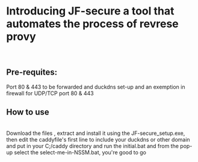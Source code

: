 <h1>
Introducing JF-secure a tool that automates the process of revrese provy
</h1>
<br>
<h2>
Pre-requites:
  </h2>
Port 80 & 443 to be forwarded and duckdns set-up and an exemption in firewall for UDP/TCP port 80 & 443
<br>
<h2>
How to use
  </h2>
<br>
Download the files , extract and install it using the JF-secure_setup.exe, then edit the caddyfile's first line to include your duckdns or other domain and put in your C;/caddy directory and run the initial.bat and from the pop-up select the select-me-in-NSSM.bat, you're good to go
<br> 
